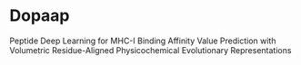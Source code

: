 # Dopaap
Peptide Deep Learning for MHC-I Binding Affinity Value Prediction with Volumetric Residue-Aligned Physicochemical Evolutionary Representations
